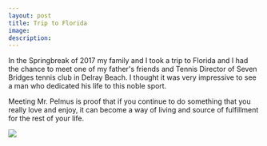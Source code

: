 ```yaml
---
layout: post
title: Trip to Florida
image: 
description:
---
```

In the Springbreak of 2017 my family and I took a trip to Florida and I had the chance to meet one of my father's friends and Tennis Director of Seven Bridges tennis club in Delray Beach. I thought it was very impressive to see a man who dedicated his life to this noble sport.
<!-- split -->

Meeting Mr. Pelmus is proof that if you continue to do something that you really love and enjoy, it can become a way of living and source of fulfillment for the rest of your life. 

<img class="img-responsive" style="max-width:300px" src= "{{ site.baseurl }}/img/blog/florida.jpg"/>